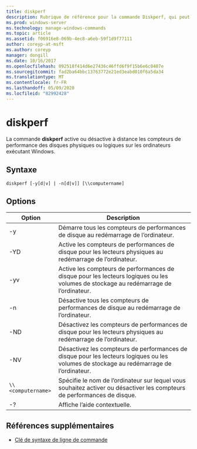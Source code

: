 ```yaml
---
title: diskperf
description: Rubrique de référence pour la commande Diskperf, qui peut être utilisée pour activer ou désactiver à distance des compteurs de performances de disque logique ou physique sur des ordinateurs exécutant Windows.
ms.prod: windows-server
ms.technology: manage-windows-commands
ms.topic: article
ms.assetid: f06916e8-069b-4ec8-a6eb-59f1d9f77111
author: coreyp-at-msft
ms.author: coreyp
manager: dongill
ms.date: 10/16/2017
ms.openlocfilehash: 092518f414d6e27436c46ffd6f9f15b6e6c0407e
ms.sourcegitcommit: fad2ba64bbc13763772e21ed3eabd010f6a5da34
ms.translationtype: MT
ms.contentlocale: fr-FR
ms.lasthandoff: 05/09/2020
ms.locfileid: "82992428"
---
```

# <a name="diskperf"></a>diskperf

La commande **diskperf** active ou désactive à distance les compteurs de performance des disques physiques ou logiques sur les ordinateurs exécutant Windows.

## <a name="syntax"></a>Syntaxe

```
diskperf [-y[d|v] | -n[d|v]] [\\computername]
```

## <a name="options"></a>Options

| Option | Description |
| ------ | ----------- |
| -y | Démarre tous les compteurs de performances de disque au redémarrage de l’ordinateur. |
| -YD | Active les compteurs de performances de disque pour les lecteurs physiques au redémarrage de l’ordinateur. |
| -yv | Active les compteurs de performances de disque pour les lecteurs logiques ou les volumes de stockage au redémarrage de l’ordinateur. |
| -n | Désactive tous les compteurs de performances de disque au redémarrage de l’ordinateur. |
| -ND | Désactivez les compteurs de performances de disque pour les lecteurs physiques au redémarrage de l’ordinateur. |
| -NV | Désactivez les compteurs de performances de disque pour les lecteurs logiques ou les volumes de stockage au redémarrage de l’ordinateur. |
| `\\<computername>` | Spécifie le nom de l’ordinateur sur lequel vous souhaitez activer ou désactiver les compteurs de performances de disque. |
| -? | Affiche l’aide contextuelle. |

## <a name="additional-references"></a>Références supplémentaires

- [Clé de syntaxe de ligne de commande](command-line-syntax-key.md)
